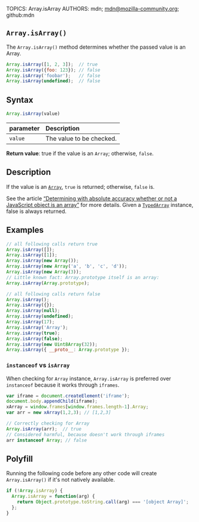TOPICS: Array.isArray
AUTHORS: mdn; mdn@mozilla-community.org; github:mdn

## `Array.isArray()`

The `Array.isArray()` method determines whether the passed value is an Array.

```javascript
Array.isArray([1, 2, 3]);  // true
Array.isArray({foo: 123}); // false
Array.isArray('foobar');   // false
Array.isArray(undefined);  // false
```

## Syntax

```javascript
Array.isArray(value)
```

| parameter | Description |
| :-- | :-- |
| `value` | The value to be checked. |

**Return value**: true if the value is an `Array`; otherwise, `false`.

## Description

If the value is an [`Array`](/en/webfrontend/Array_Object), `true` is returned; otherwise, `false` is.

See the article [“Determining with absolute accuracy whether or not a JavaScript object is an array”](http://web.mit.edu/jwalden/www/isArray.html)
for more details. Given a [`TypedArray`](/en/webfrontend/TypedArray) instance, false is always returned.

## Examples

```javascript
// all following calls return true
Array.isArray([]);
Array.isArray([1]);
Array.isArray(new Array());
Array.isArray(new Array('a', 'b', 'c', 'd'));
Array.isArray(new Array(3));
// Little known fact: Array.prototype itself is an array:
Array.isArray(Array.prototype);

// all following calls return false
Array.isArray();
Array.isArray({});
Array.isArray(null);
Array.isArray(undefined);
Array.isArray(17);
Array.isArray('Array');
Array.isArray(true);
Array.isArray(false);
Array.isArray(new Uint8Array(32));
Array.isArray({ __proto__: Array.prototype });
```

### `instanceof` vs `isArray`

When checking for `Array` instance, `Array.isArray` is preferred over `instanceof` because it works
through `iframes`.

```javascript
var iframe = document.createElement('iframe');
document.body.appendChild(iframe);
xArray = window.frames[window.frames.length-1].Array;
var arr = new xArray(1,2,3); // [1,2,3]

// Correctly checking for Array
Array.isArray(arr);  // true
// Considered harmful, because doesn't work through iframes
arr instanceof Array; // false
```

## Polyfill

Running the following code before any other code will create `Array.isArray()` if it's not natively available.

```javascript
if (!Array.isArray) {
  Array.isArray = function(arg) {
    return Object.prototype.toString.call(arg) === '[object Array]';
  };
}
```
